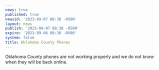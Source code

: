 ```yaml
---
news: true
published: true
newsid: '2023-09-07 08:38 -0500'
layout: news
publish: '2023-09-07 08:38 -0500'
expire: '2023-09-06 08:38 -0500'
system: false
title: Oklahoma County Phones
---
```

Oklahoma County phones are not working properly and we do not know when they will be back online.
